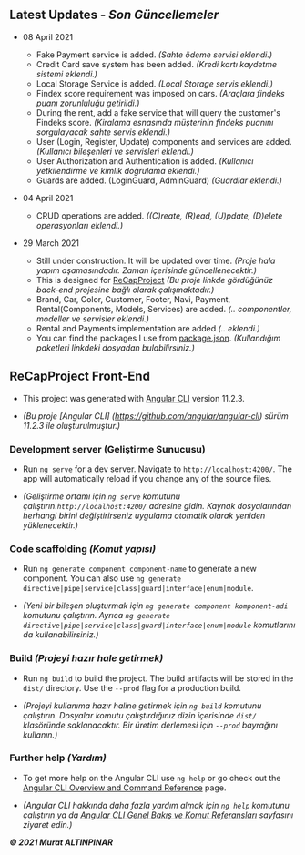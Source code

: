 ## Latest Updates - _Son Güncellemeler_

- 08 April 2021
  - Fake Payment service is added. _(Sahte ödeme servisi eklendi.)_
  - Credit Card save system has been added. _(Kredi kartı kaydetme sistemi eklendi.)_
  - Local Storage Service is added. _(Local Storage servis eklendi.)_
  - Findex score requirement was imposed on cars. _(Araçlara findeks puanı zorunluluğu getirildi.)_
  - During the rent, add a fake service that will query the customer's Findeks score. _(Kiralama esnasında müşterinin findeks puanını sorgulayacak sahte servis eklendi.)_
  - User (Login, Register, Update) components and services are added. _(Kullanıcı bileşenleri ve servisleri eklendi.)_
  - User Authorization and Authentication is added. _(Kullanıcı yetkilendirme ve kimlik doğrulama eklendi.)_
  - Guards are added. (LoginGuard, AdminGuard) _(Guardlar eklendi.)_

- 04 April 2021
  - CRUD operations are added. _((C)reate, (R)ead, (U)pdate, (D)elete operasyonları eklendi.)_

- 29 March 2021
  - Still under construction. It will be updated over time. _(Proje hala yapım aşamasındadır. Zaman içerisinde güncellenecektir.)_
  - This is designed for [ReCapProject](https://github.com/murtekbey/ReCapProject) _(Bu proje linkde gördüğünüz back-end projesine bağlı olarak çalışmaktadır.)_
  - Brand, Car, Color, Customer, Footer, Navi, Payment, Rental(Components, Models, Services) are added. _(.. componentler, modeller ve servisler eklendi.)_
  - Rental and Payments implementation are added _(.. eklendi.)_
  - You can find the packages I use from [package.json](https://github.com/murtekbey/ReCapProject-SPA/blob/master/package.json). _(Kullandığım paketleri linkdeki dosyadan bulabilirsiniz.)_

## ReCapProject Front-End

- This project was generated with [Angular CLI](https://github.com/angular/angular-cli) version 11.2.3.

- _(Bu proje [Angular CLI] (https://github.com/angular/angular-cli) sürüm 11.2.3 ile oluşturulmuştur.)_

### Development server (Geliştirme Sunucusu)

- Run `ng serve` for a dev server. Navigate to `http://localhost:4200/`. The app will automatically reload if you change any of the source files.

- _(Geliştirme ortamı için `ng serve` komutunu çalıştırın.`http://localhost:4200/` adresine gidin. Kaynak dosyalarından herhangi birini değiştirirseniz uygulama otomatik olarak yeniden yüklenecektir.)_

### Code scaffolding _(Komut yapısı)_

- Run `ng generate component component-name` to generate a new component. You can also use `ng generate directive|pipe|service|class|guard|interface|enum|module`.

- _(Yeni bir bileşen oluşturmak için `ng generate component komponent-adi` komutunu çalıştırın. Ayrıca `ng generate directive|pipe|service|class|guard|interface|enum|module` komutlarını da kullanabilirsiniz.)_

### Build _(Projeyi hazır hale getirmek)_

- Run `ng build` to build the project. The build artifacts will be stored in the `dist/` directory. Use the `--prod` flag for a production build.

- _(Projeyi kullanıma hazır haline getirmek için `ng build` komutunu çalıştırın. Dosyalar komutu çalıştırdığınız dizin içerisinde `dist/` klasöründe saklanacaktır. Bir üretim derlemesi için `--prod` bayrağını kullanın.)_

### Further help _(Yardım)_

- To get more help on the Angular CLI use `ng help` or go check out the [Angular CLI Overview and Command Reference](https://angular.io/cli) page.

- _(Angular CLI hakkında daha fazla yardım almak için `ng help` komutunu çalıştırın ya da [Angular CLI Genel Bakış ve Komut Referansları](https://angular.io/cli) sayfasını ziyaret edin.)_


_**© 2021 Murat ALTINPINAR**_
